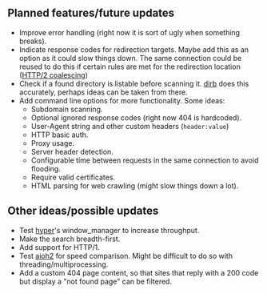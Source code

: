 ## Planned features/future updates ##
* Improve error handling (right now it is sort of ugly when something breaks).
* Indicate response codes for redirection targets. Maybe add this as an option as it could slow things down. The same connection could be reused to do this if certain rules are met for the redirection location ([HTTP/2 coalescing](https://daniel.haxx.se/blog/2016/08/18/http2-connection-coalescing/))
* Check if a found directory is listable before scanning it. [dirb](https://gitlab.com/kalilinux/packages/dirb/) does this accurately, perhaps ideas can be taken from there.
* Add command line options for more functionality. Some ideas:
	- Subdomain scanning.
	- Optional ignored response codes (right now 404 is hardcoded).
	- User-Agent string and other custom headers (`header:value`)
	- HTTP basic auth.
	- Proxy usage.
	- Server header detection.
	- Configurable time between requests in the same connection to avoid flooding.
	- Require valid certificates.
	- HTML parsing for web crawling (might slow things down a lot).

## Other ideas/possible updates ##
* Test [hyper](https://github.com/Lukasa/hyper)'s window_manager to increase throughput.
* Make the search breadth-first.
* Add support for HTTP/1.
* Test [aioh2](https://github.com/decentfox/aioh2) for speed comparison. Might be difficult to do so with threading/multiprocessing.
* Add a custom 404 page content, so that sites that reply with a 200 code but display a "not found page" can be filtered. 